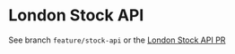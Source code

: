 # London Stock API

See branch `feature/stock-api` or the [London Stock API PR](https://github.com/stuartleaver/london-stock-api/pull/1)
